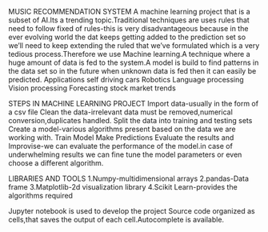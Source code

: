 MUSIC RECOMMENDATION SYSTEM
A machine learning project that is a subset of AI.Its a trending topic.Traditional techniques are uses rules that need to follow fixed of rules-this is very disadvantageous because in the ever evolving world the dat keeps getting added to the prediction set so we’ll need to keep extending the ruled that we’ve formulated which is a very tedious process.Therefore we use Machine learning.A technique where a huge amount of data is fed to the system.A model is build to find patterns in the data set so in the future when unknown data is fed then it can easily be predicted.
Applications
self driving cars
Robotics
Language processing
Vision processing
Forecasting stock market trends

STEPS IN MACHINE LEARNING PROJECT
Import data-usually in the form of a csv file
Clean the data-irrelevant data must be removed,numerical conversion,duplicates handled.
Split the data into training and testing sets
Create a model-various algorithms present based on the data we are working with.
Train Model
Make Predictions
Evaluate the results and Improvise-we can evaluate the performance of the model.in case of underwhelming results we can fine tune the model parameters or even choose a different algorithm.

LIBRARIES AND TOOLS
1.Numpy-multidimensional arrays
2.pandas-Data frame 
3.Matplotlib-2d visualization library
4.Scikit Learn-provides the algorithms required

Jupyter notebook is used to develop the project
Source code organized as cells,that saves the output of each cell.Autocomplete is available.


